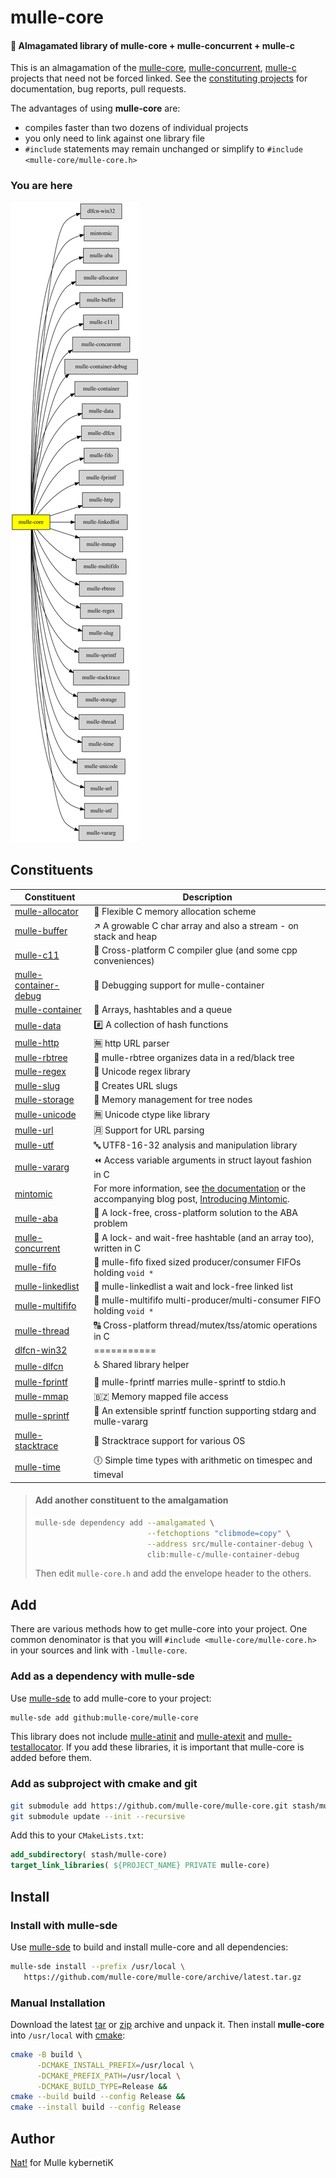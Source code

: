 # mulle-core

#### 🌋 Almagamated library of mulle-core + mulle-concurrent + mulle-c

This is an almagamation of the [mulle-core](//github.com/mulle-core),
[mulle-concurrent](//github.com/mulle-concurrent),
[mulle-c](//github.com/mulle-c) projects that need not be forced linked. See
the [constituting projects](#Constituents) for documentation, bug reports,
pull requests.

The advantages of using **mulle-core** are:

* compiles faster than two dozens of individual projects
* you only need to link against one library file
* `#include` statements may remain unchanged or simplify to `#include <mulle-core/mulle-core.h>`









### You are here

![Overview](overview.dot.svg)



## Constituents


| Constituent                                  | Description
|----------------------------------------------|-----------------------
| [mulle-allocator](https://github.com/mulle-c/mulle-allocator) | 🔄 Flexible C memory allocation scheme
| [mulle-buffer](https://github.com/mulle-c/mulle-buffer) | ↗️ A growable C char array and also a stream - on stack and heap
| [mulle-c11](https://github.com/mulle-c/mulle-c11) | 🔀 Cross-platform C compiler glue (and some cpp conveniences)
| [mulle-container-debug](https://github.com/mulle-c/mulle-container-debug) | 🛄 Debugging support for mulle-container
| [mulle-container](https://github.com/mulle-c/mulle-container) | 🛄 Arrays, hashtables and a queue
| [mulle-data](https://github.com/mulle-c/mulle-data) | #️⃣ A collection of hash functions
| [mulle-http](https://github.com/mulle-c/mulle-http) | 🈚 http URL parser
| [mulle-rbtree](https://github.com/mulle-c/mulle-rbtree) | 🍫 mulle-rbtree organizes data in a red/black tree
| [mulle-regex](https://github.com/mulle-c/mulle-regex) | 📣 Unicode regex library
| [mulle-slug](https://github.com/mulle-c/mulle-slug) | 🐌 Creates URL slugs
| [mulle-storage](https://github.com/mulle-c/mulle-storage) | 🛅 Memory management for tree nodes
| [mulle-unicode](https://github.com/mulle-c/mulle-unicode) | 🈚 Unicode ctype like library
| [mulle-url](https://github.com/mulle-c/mulle-url) | 🈷️ Support for URL parsing
| [mulle-utf](https://github.com/mulle-c/mulle-utf) | 🔤 UTF8-16-32 analysis and manipulation library
| [mulle-vararg](https://github.com/mulle-c/mulle-vararg) | ⏪ Access variable arguments in struct layout fashion in C
| [mintomic](https://github.com/mulle-concurrent/mintomic) | For more information, see [the documentation](http://mintomic.github.io/) or the accompanying blog post, [Introducing Mintomic](http://preshing.com/20130505/introducing-mintomic-a-small-portable-lock-free-api).
| [mulle-aba](https://github.com/mulle-concurrent/mulle-aba) | 🚮 A lock-free, cross-platform solution to the ABA problem
| [mulle-concurrent](https://github.com/mulle-concurrent/mulle-concurrent) | 📶 A lock- and wait-free hashtable (and an array too), written in C
| [mulle-fifo](https://github.com/mulle-concurrent/mulle-fifo) | 🐍 mulle-fifo fixed sized producer/consumer FIFOs holding `void *`
| [mulle-linkedlist](https://github.com/mulle-concurrent/mulle-linkedlist) | 🔂 mulle-linkedlist a wait and lock-free linked list
| [mulle-multififo](https://github.com/mulle-concurrent/mulle-multififo) | 🐛 mulle-multififo multi-producer/multi-consumer FIFO holding `void *`
| [mulle-thread](https://github.com/mulle-concurrent/mulle-thread) | 🔠 Cross-platform thread/mutex/tss/atomic operations in C
| [dlfcn-win32](https://github.com/mulle-core/dlfcn-win32) | ===========
| [mulle-dlfcn](https://github.com/mulle-core/mulle-dlfcn) | ♿️ Shared library helper
| [mulle-fprintf](https://github.com/mulle-core/mulle-fprintf) | 🔢 mulle-fprintf marries mulle-sprintf to stdio.h
| [mulle-mmap](https://github.com/mulle-core/mulle-mmap) | 🇧🇿 Memory mapped file access
| [mulle-sprintf](https://github.com/mulle-core/mulle-sprintf) | 🔢 An extensible sprintf function supporting stdarg and mulle-vararg
| [mulle-stacktrace](https://github.com/mulle-core/mulle-stacktrace) | 👣 Stracktrace support for various OS
| [mulle-time](https://github.com/mulle-core/mulle-time) | 🕕 Simple time types with arithmetic on timespec and timeval

> #### Add another constituent to the amalgamation
>
> ``` bash
> mulle-sde dependency add --amalgamated \
>                          --fetchoptions "clibmode=copy" \
>                          --address src/mulle-container-debug \
>                          clib:mulle-c/mulle-container-debug
> ```
>
> Then edit `mulle-core.h` and add the envelope header to the others.
>


## Add

There are various methods how to get mulle-core into your project.
One common denominator is that you will
`#include <mulle-core/mulle-core.h>` in your sources and link
with `-lmulle-core`.


### Add as a dependency with mulle-sde

Use [mulle-sde](//github.com/mulle-sde) to add mulle-core to your project:

``` sh
mulle-sde add github:mulle-core/mulle-core
```

This library does not include [mulle-atinit](//github.com/mulle-core/mulle-atinit)
and [mulle-atexit](//github.com/mulle-core/mulle-atexit) and
[mulle-testallocator](//github.com/mulle-core/mulle-testallocator). If you
add these libraries, it is important that mulle-core is added before them.




### Add as subproject with cmake and git

``` bash
git submodule add https://github.com/mulle-core/mulle-core.git stash/mulle-core
git submodule update --init --recursive
```

Add this to your `CMakeLists.txt`:

``` cmake
add_subdirectory( stash/mulle-core)
target_link_libraries( ${PROJECT_NAME} PRIVATE mulle-core)
```


## Install

### Install with mulle-sde

Use [mulle-sde](//github.com/mulle-sde) to build and install mulle-core and all dependencies:

``` sh
mulle-sde install --prefix /usr/local \
   https://github.com/mulle-core/mulle-core/archive/latest.tar.gz
```

### Manual Installation

Download the latest [tar](https://github.com/mulle-core/mulle-core/archive/refs/tags/latest.tar.gz) or [zip](https://github.com/mulle-core/mulle-core/archive/refs/tags/latest.zip) archive and unpack it. Then install
**mulle-core** into `/usr/local` with [cmake](https://cmake.org):

``` sh
cmake -B build \
      -DCMAKE_INSTALL_PREFIX=/usr/local \
      -DCMAKE_PREFIX_PATH=/usr/local \
      -DCMAKE_BUILD_TYPE=Release &&
cmake --build build --config Release &&
cmake --install build --config Release
```


## Author

[Nat!](https://mulle-kybernetik.com/weblog) for Mulle kybernetiK  



